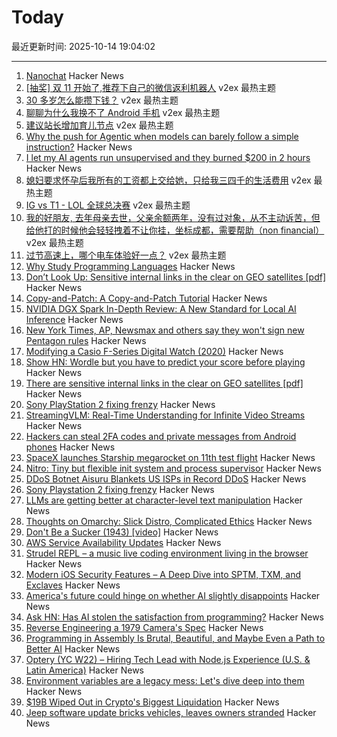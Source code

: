 # Today

最近更新时间: 2025-10-14 19:04:02

--- 
1. [Nanochat](https://simonwillison.net/2025/Oct/13/nanochat/) Hacker News
2. [[抽奖] 双 11 开始了,推荐下自己的微信返利机器人](https://www.v2ex.com/t/1165099) v2ex 最热主题
3. [30 多岁怎么能攒下钱？](https://www.v2ex.com/t/1165096) v2ex 最热主题
4. [聊聊为什么我换不了 Android 手机](https://www.v2ex.com/t/1165043) v2ex 最热主题
5. [建议站长增加育儿节点](https://www.v2ex.com/t/1165024) v2ex 最热主题
6. [Why the push for Agentic when models can barely follow a simple instruction?](https://forum.cursor.com/t/why-the-push-for-agentic-when-models-can-barely-follow-a-single-simple-instruction/137154) Hacker News
7. [I let my AI agents run unsupervised and they burned $200 in 2 hours](https://blog.justcopy.ai/p/i-let-my-ai-agents-run-unsupervised) Hacker News
8. [媳妇要求怀孕后我所有的工资都上交给她，只给我三四千的生活费用](https://www.v2ex.com/t/1165056) v2ex 最热主题
9. [IG vs T1 - LOL 全球总决赛](https://www.v2ex.com/t/1165015) v2ex 最热主题
10. [我的好朋友, 去年母亲去世，父亲余额两年，没有过对象，从不主动诉苦，但给他打的时候他会轻轻拽着不让你挂，坐标成都，需要帮助（non financial）](https://www.v2ex.com/t/1165014) v2ex 最热主题
11. [过节高速上，哪个电车体验好一点？](https://www.v2ex.com/t/1165006) v2ex 最热主题
12. [Why Study Programming Languages](https://people.csail.mit.edu/rachit/post/why-study-programming-languages/) Hacker News
13. [Don’t Look Up: Sensitive internal links in the clear on GEO satellites [pdf]](https://satcom.sysnet.ucsd.edu/docs/dontlookup_ccs25_fullpaper.pdf) Hacker News
14. [Copy-and-Patch: A Copy-and-Patch Tutorial](https://transactional.blog/copy-and-patch/tutorial) Hacker News
15. [NVIDIA DGX Spark In-Depth Review: A New Standard for Local AI Inference](https://lmsys.org/blog/2025-10-13-nvidia-dgx-spark/) Hacker News
16. [New York Times, AP, Newsmax and others say they won't sign new Pentagon rules](https://apnews.com/article/pentagon-press-access-defense-department-rules-95878bce05096912887701eaa6d019c6) Hacker News
17. [Modifying a Casio F-Series Digital Watch (2020)](https://shellzine.net/casio-f-series-mods/) Hacker News
18. [Show HN: Wordle but you have to predict your score before playing](https://boring.game/invite/SRhyUStjin) Hacker News
19. [There are sensitive internal links in the clear on GEO satellites [pdf]](https://satcom.sysnet.ucsd.edu/docs/dontlookup_ccs25_fullpaper.pdf) Hacker News
20. [Sony PlayStation 2 fixing frenzy](https://retrohax.net/sony-playstation-2-fixing-frenzy/) Hacker News
21. [StreamingVLM: Real-Time Understanding for Infinite Video Streams](https://arxiv.org/abs/2510.09608) Hacker News
22. [Hackers can steal 2FA codes and private messages from Android phones](https://arstechnica.com/security/2025/10/no-fix-yet-for-attack-that-lets-hackers-pluck-2fa-codes-from-android-phones/) Hacker News
23. [SpaceX launches Starship megarocket on 11th test flight](https://www.cnn.com/science/live-news/spacex-starship-flight-11-launch-10-13-25) Hacker News
24. [Nitro: Tiny but flexible init system and process supervisor](https://github.com/leahneukirchen/nitro) Hacker News
25. [DDoS Botnet Aisuru Blankets US ISPs in Record DDoS](https://krebsonsecurity.com/2025/10/ddos-botnet-aisuru-blankets-us-isps-in-record-ddos/) Hacker News
26. [Sony Playstation 2 fixing frenzy](https://retrohax.net/sony-playstation-2-fixing-frenzy/) Hacker News
27. [LLMs are getting better at character-level text manipulation](https://blog.burkert.me/posts/llm_evolution_character_manipulation/) Hacker News
28. [Thoughts on Omarchy: Slick Distro, Complicated Ethics](https://tedium.co/2025/10/13/omarchy-linux-distro-commentary/) Hacker News
29. [Don't Be a Sucker (1943) [video]](https://www.youtube.com/watch?v=vGAqYNFQdZ4) Hacker News
30. [AWS Service Availability Updates](https://aws.amazon.com/about-aws/whats-new/2025/10/aws-service-availability/) Hacker News
31. [Strudel REPL – a music live coding environment living in the browser](https://strudel.cc) Hacker News
32. [Modern iOS Security Features – A Deep Dive into SPTM, TXM, and Exclaves](https://arxiv.org/abs/2510.09272) Hacker News
33. [America's future could hinge on whether AI slightly disappoints](https://www.noahpinion.blog/p/americas-future-could-hinge-on-whether) Hacker News
34. [Ask HN: Has AI stolen the satisfaction from programming?](https://news.ycombinator.com/item?id=45572130) Hacker News
35. [Reverse Engineering a 1979 Camera's Spec](https://blog.mano.lol/posts/film/) Hacker News
36. [Programming in Assembly Is Brutal, Beautiful, and Maybe Even a Path to Better AI](https://www.wired.com/story/programming-assembly-artificial-intelligence/) Hacker News
37. [Optery (YC W22) – Hiring Tech Lead with Node.js Experience (U.S. & Latin America)](https://www.optery.com/careers/) Hacker News
38. [Environment variables are a legacy mess: Let's dive deep into them](https://allvpv.org/haotic-journey-through-envvars/) Hacker News
39. [$19B Wiped Out in Crypto's Biggest Liquidation](https://decrypt.co/344038/morning-minute-19b-wiped-out-in-cryptos-biggest-liquidation-ever) Hacker News
40. [Jeep software update bricks vehicles, leaves owners stranded](https://www.thestack.technology/jeep-software-update-bricks-vehicles-leaves-owners-stranded/) Hacker News
